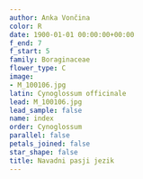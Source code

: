 ```yaml
---
author: Anka Vončina
color: R
date: 1900-01-01 00:00:00+00:00
f_end: 7
f_start: 5
family: Boraginaceae
flower_type: C
image:
- M_100106.jpg
latin: Cynoglossum officinale
lead: M_100106.jpg
lead_sample: false
name: index
order: Cynoglossum
parallel: false
petals_joined: false
star_shape: false
title: Navadni pasji jezik
---
```


